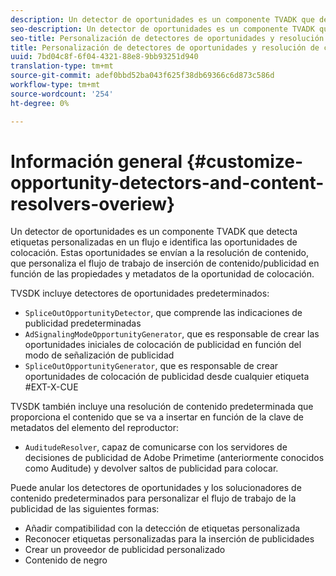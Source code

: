 ```yaml
---
description: Un detector de oportunidades es un componente TVADK que detecta etiquetas personalizadas en un flujo e identifica las oportunidades de colocación. Estas oportunidades se envían a la resolución de contenido, que personaliza el flujo de trabajo de inserción de contenido/publicidad en función de las propiedades y metadatos de la oportunidad de colocación.
seo-description: Un detector de oportunidades es un componente TVADK que detecta etiquetas personalizadas en un flujo e identifica las oportunidades de colocación. Estas oportunidades se envían a la resolución de contenido, que personaliza el flujo de trabajo de inserción de contenido/publicidad en función de las propiedades y metadatos de la oportunidad de colocación.
seo-title: Personalización de detectores de oportunidades y resolución de contenido
title: Personalización de detectores de oportunidades y resolución de contenido
uuid: 7bd04c8f-6f04-4321-88e8-9bb93251d940
translation-type: tm+mt
source-git-commit: adef0bbd52ba043f625f38db69366c6d873c586d
workflow-type: tm+mt
source-wordcount: '254'
ht-degree: 0%

---
```



# Información general {#customize-opportunity-detectors-and-content-resolvers-overiew}

Un detector de oportunidades es un componente TVADK que detecta etiquetas personalizadas en un flujo e identifica las oportunidades de colocación. Estas oportunidades se envían a la resolución de contenido, que personaliza el flujo de trabajo de inserción de contenido/publicidad en función de las propiedades y metadatos de la oportunidad de colocación.

TVSDK incluye detectores de oportunidades predeterminados:

* `SpliceOutOpportunityDetector`, que comprende las indicaciones de publicidad predeterminadas
* `AdSignalingModeOpportunityGenerator`, que es responsable de crear las oportunidades iniciales de colocación de publicidad en función del modo de señalización de publicidad
* `SpliceOutOpportunityGenerator`, que es responsable de crear oportunidades de colocación de publicidad desde cualquier etiqueta #EXT-X-CUE

TVSDK también incluye una resolución de contenido predeterminada que proporciona el contenido que se va a insertar en función de la clave de metadatos del elemento del reproductor:

* `AuditudeResolver`, capaz de comunicarse con los servidores de decisiones de publicidad de Adobe Primetime (anteriormente conocidos como Auditude) y devolver saltos de publicidad para colocar.

Puede anular los detectores de oportunidades y los solucionadores de contenido predeterminados para personalizar el flujo de trabajo de la publicidad de las siguientes formas:

* Añadir compatibilidad con la detección de etiquetas personalizada
* Reconocer etiquetas personalizadas para la inserción de publicidades
* Crear un proveedor de publicidad personalizado
* Contenido de negro

